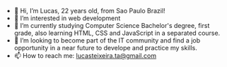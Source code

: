 - 👋 Hi, I’m Lucas, 22 years old, from Sao Paulo Brazil!
- 👀 I’m interested in web development
- 🌱 I’m currently studying Computer Science Bachelor's degree, first grade, also learning HTML, CSS and JavaScript in a separated course.
- 💞️ I’m looking to become part of the IT community and find a job opportunity in a near future to develope and practice my skills.
- 📫 How to reach me: lucasteixeira.ta@gmail.com

<!---
Lucas-TA/Lucas-TA is a ✨ special ✨ repository because its `README.md` (this file) appears on your GitHub profile.
You can click the Preview link to take a look at your changes.
--->
